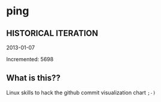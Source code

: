 # ping

## HISTORICAL ITERATION
2013-01-07

Incremented: 5698

## What is this?? 
Linux skills to hack the github commit visualization chart `;-)`
